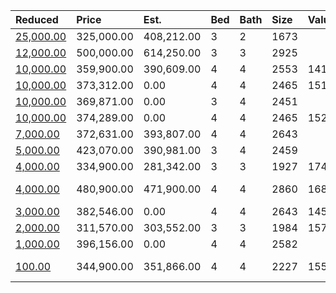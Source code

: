 | Reduced                                                                                        | Price      | Est.       | Bed | Bath | Size | Value | Days | Lot  | Year | HOA | Open      |
| :--------------------------------------------------------------------------------------------- | :--------- | :--------- | :-- | :--- | :--- | :---- | :--- | :--- | :--- | :-- | :-------- |
| [25,000.00](https://www.movoto.com/home/4300-green-level-west-rd-apex-nc-27523-413_2330519)    | 325,000.00 | 408,212.00 | 3   | 2    | 1673 |       |      |      |      |     |           |
| [12,000.00](https://www.movoto.com/home/400-echo-park-pl-lot-118-apex-nc-27523-413_2252095)    | 500,000.00 | 614,250.00 | 3   | 3    | 2925 |       |      |      |      |     |           |
| [10,000.00](https://www.movoto.com/home/885-tunisian-dr-apex-nc-27523-413_2331807)             | 359,900.00 | 390,609.00 | 4   | 4    | 2553 | 141   | 28   | 1742 | 2018 | 119 |           |
| [10,000.00](https://www.movoto.com/home/1639-wimberly-rd-apt-35-apex-nc-27523-413_2320834)     | 373,312.00 | 0.00       | 4   | 4    | 2465 | 151   | 85   | 3049 | 2020 | 146 |           |
| [10,000.00](https://www.movoto.com/home/935-haybeck-ln-apt-97-apex-nc-27523-413_2283836)       | 369,871.00 | 0.00       | 3   | 4    | 2451 |       |      |      |      |     |           |
| [10,000.00](https://www.movoto.com/home/943-haybeck-ln-apt-93-apex-nc-27523-413_2283818)       | 374,289.00 | 0.00       | 4   | 4    | 2465 | 152   | 307  | 3093 | 2020 | 146 |           |
| [7,000.00](https://www.movoto.com/home/1633-wimberly-rd-apt-32-apex-nc-27523-413_2319658)      | 372,631.00 | 393,807.00 | 4   | 4    | 2643 |       |      |      |      |     |           |
| [5,000.00](https://www.movoto.com/home/1113-russet-ln-apt-138-apex-nc-27523-413_2313364)       | 423,070.00 | 390,981.00 | 3   | 4    | 2459 |       |      |      |      |     |           |
| [4,000.00](https://www.movoto.com/home/841-salem-pointe-pl-apex-nc-27523-413_2209083)          | 334,900.00 | 281,342.00 | 3   | 3    | 1927 | 174   | 49   | 2614 | 2018 | 120 |           |
| [4,000.00](https://www.movoto.com/home/2420-emily-brook-way-apex-nc-27523-413_2326301)         | 480,900.00 | 471,900.00 | 4   | 4    | 2860 | 168   | 55   | 7405 | 2017 | 60  | Open 8/16 |
| [3,000.00](https://www.movoto.com/home/802-patriot-summit-ln-apt-87-apex-nc-27523-413_2306047) | 382,546.00 | 0.00       | 4   | 4    | 2643 | 145   | 163  | 2265 | 2020 | 146 |           |
| [2,000.00](https://www.movoto.com/home/1023-larabee-ln-lot-189-apex-nc-27523-413_2325522)      | 311,570.00 | 303,552.00 | 3   | 3    | 1984 | 157   | 59   | 218  | 2020 | 115 |           |
| [1,000.00](https://www.movoto.com/home/923-haybeck-ln-apt-102-apex-nc-27523-413_2329706)       | 396,156.00 | 0.00       | 4   | 4    | 2582 |       |      |      |      |     |           |
| [100.00](https://www.movoto.com/home/1125-little-gem-ln-apex-nc-27523-413_2294177)             | 344,900.00 | 351,866.00 | 4   | 4    | 2227 | 155   | 21   | 3049 | 2017 | 152 | Open 8/16 |